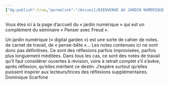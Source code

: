 ```yaml
---
{"dg-publish":true,"permalink":"/Accueil/BIENVENUE AU JARDIN NUMÉRIQUE « PENSER AVEC FREUD »/","tags":["gardenEntry"],"created":"2025-08-19T12:06:07.912-04:00","updated":"2025-08-23T09:50:56.406-04:00"}
---
```


Vous êtes ici à  la page d’accueil du « jardin numérique » qui est un complément du séminaire « Penser avec Freud ».

Un jardin numérique (« digital garden ») est une sorte de cahier de notes. de carnet de travail, de « pense-bête »...
Les notes contenues ici ne sont  donc pas définitives. Ce sont des réflexions parfois improvisées, parfois plus longuement méditées. Dans tous les cas, ce sont des notes de travail qu’il faut  considérer ouvertes à révision, voire à retrait complet s’il s’avère, après réflexion, qu’elles méritent ce destin.
J’espère surtout qu’elles puissent inspirer aux lecteurs/trices des réflexions supplémentaires.
Dominique Scarfone